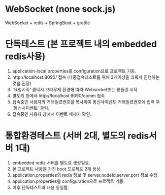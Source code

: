 # WebSocket (none sock.js)
WebSocket + redis + SpringBoot + gradle

 # 단독테스트 (본 프로젝트 내의 embedded redis사용)
  1) application-local.properties를 configuration으로 프로젝트 기동.
  2) http://localhost:8090/ 접속 (다중접속테스트를 위해 2개이상을 띄워서 진행하는것을 권장)
  3) '요청시작' 클릭시 브라우저 환경에 따라 Websocket또는 롱폴링 시작
  4) 별도의 창에서 http://localhost:8090/comm 접속
  5) 접속중인 사용자의 거래일련번호를 복사하여 통신사이벤트 거래일련번호에 입력 후 '통신사이벤트' 클릭.
  6) 접속중인 사용자 창에서 이벤트 메세지 확인.
  
# 통합환경테스트 (서버 2대, 별도의 redis서버 1대)
  1) embedded redis 서버를 별도로 생성필요.
  2) 본 프로젝트 내용을 가진 boot 프로젝트 2개 생성.
  3) application.properties의 redis 정보 및 server.nodeId,server.port 정보 수정
  4) application.properties를 configuration으로 프로젝트 기동.
  5) 이후 단독테스트와 내용 동일함.
